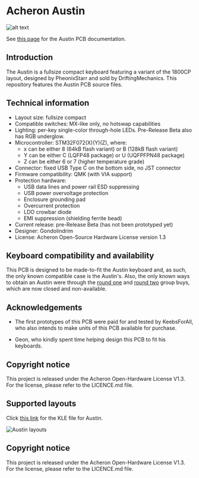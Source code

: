 # Acheron Austin

![alt text](https://raw.githubusercontent.com/Gondolindrim/acheronLibrary/master/graphics/acheronReadme.png "Acheron Logo")

See [this page](https://gondolindrim.github.io/AcheronDocs/austin/intro.html) for the Austin PCB documentation.

## Introduction

The Austin is a fullsize compact keyboard featuring a variant of the 1800CP layout, designed by PheonixStarr and sold by DriftingMechanics. This repository features the Austin PCB source files.

## Technical information

- Layout size: fullsize compact
- Compatible switches: MX-like only, no hotswap capabilities
- Lighting: per-key single-color through-hole LEDs. Pre-Release Beta also has RGB underglow.
- Microcontroller: STM32F072(X)(Y)(Z), where:
  * x can be either 8 (64kB flash variant) or B (128kB flash variant)
  * Y can be either C (LQFP48 package) or U (UQFPFPN48 package)
  * Z can be either 6 or 7 (higher temperature grade)
- Connector: fixed USB Type C on the bottom side, no JST connector
- Firmware compatibility: QMK (with VIA support)
- Protection hardware:
  * USB data lines and power rail ESD suppressing
  * USB power overvoltage protection
  * Enclosure grounding pad
  * Overcurrent protection
  * LDO crowbar diode
  * EMI suppression (shielding ferrite bead)
- Current release: pre-Release Beta (has not been prototyped yet)
- Designer: Gondolindrim
- License: Acheron Open-Source Hardware License version 1.3

## Keyboard compatibility and availability

This PCB is designed to be made-to-fit the Austin keyboard and, as such, the only known compatible case is the Austin's. Also, the only known ways to obtain an Austin were through the [round one](https://geekhack.org/index.php?topic=102542.0) and [round two](https://geekhack.org/index.php?topic=106139.0) group buys, which are now closed and non-available.

## Acknowledgements

- The first prototypes of this PCB were paid for and tested by KeebsForAll, who also intends to make units of this PCB available for purchase.

- Geon, who kindly spent time helping design this PCB to fit his keyboards.

## Copyright notice

This project is released under the Acheron Open-Hardware License V1.3. For the license, please refer to the LICENCE.md file.

## Supported layouts

Click [this link](http://www.keyboard-layout-editor.com/#/gists/ba026fd3849cde8934be84d04b326c1d) for the KLE file for Austin.

![Austin layouts](https://github.com/Gondolindrim/Austin/raw/master/graphics/austinKLE.png)

## Copyright notice

This project is released under the Acheron Open-Hardware License V1.3. For the license, please refer to the LICENCE.md file.
